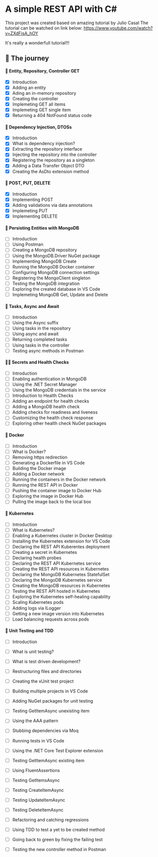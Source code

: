 # A simple REST API with C#

This project was created based on amazing tutorial by Julio Casal
The tutorial can be watched on link below:
https://www.youtube.com/watch?v=ZXdFisA_hOY

It's really a wonderfull tutorial!!!

## :milky_way: The journey

#### :baby: Entity, Repository, Controller GET
- [X] Introduction
- [X] Adding an entity
- [X] Ading an in-memory repository
- [X] Creating the controller
- [X] Implemeting GET all items
- [X] Implemeting GET single item
- [X] Returning a 404 NotFound status code

#### :child: Dependency Injection, DTOSs
- [X] Introduction
- [X] What is dependency injection?
- [X] Extracting the repository interface
- [X] Injecting the repository into the controller
- [X] Registering the repository as a singleton
- [X] Adding a Data Transfer Object DTO
- [X] Creating the AsDto extension method

#### :boy: POST, PUT, DELETE
- [X] Introduction
- [X] Implementing POST
- [X] Adding validations via data annotations
- [X] Implemeting PUT
- [X] Implementing DELETE

#### :adult: Persisting Entities with MongoDB
- [ ] Introduction
- [ ] Using Postman
- [ ] Creating a MongoDB repository
- [ ] Using the MongoDB.Driver NuGet package
- [ ] Implementing MongoDB Create
- [ ] Running the MongoDB Docker container
- [ ] Configuring MongoDB connection settings
- [ ] Registering the MongoClient singleton
- [ ] Testing the MongoDB integration
- [ ] Exploring the created database in VS Code
- [ ] Implemeting MongoDB Get, Update and Delete

#### :bearded_person: Tasks, Async and Await
- [ ] Introduction
- [ ] Using the Async suffix
- [ ] Using tasks in the repository
- [ ] Using async and await
- [ ] Returning completed tasks
- [ ] Using tasks in the controller
- [ ] Testing async methods in Postman

#### :white_haired_man: Secrets and Health Checks
- [ ] Introduction
- [ ] Enabling authentication in MongoDB
- [ ] Using the .NET Secret Manager
- [ ] Using the MongoDB credentials in the service
- [ ] Introduction to Health Checks
- [ ] Adding an endpoint for health checks
- [ ] Adding a MongoDB health check
- [ ] Adding checks for readiness and liveness
- [ ] Customizing the health check response
- [ ] Exploring other health check NuGet packages

#### :older_adult: Docker
- [ ] Introduction
- [ ] What is Docker?
- [ ] Removing https redirection
- [ ] Generating a Dockerfile in VS Code
- [ ] Building the Docker image
- [ ] Adding a Docker network
- [ ] Running the containers in the Docker network
- [ ] Running the REST API in Docker
- [ ] Pushing the container image to Docker Hub
- [ ] Exploring the image in Docker Hub
- [ ] Pulling the image back to the local box

#### :older_man: Kubernetes
- [ ] Introduction
- [ ] What is Kubernetes?
- [ ] Enabling a Kubernetes cluster in Docker Desktop
- [ ] Installing the Kubernetes extension for VS Code
- [ ] Declaring the REST API Kuberentes deployment
- [ ] Creating a secret in Kubernetes
- [ ] Declaring health probes
- [ ] Declaring the REST API Kubernetes service
- [ ] Creating the REST API resources in Kubernetes
- [ ] Declaring the MongoDB Kubernetes StatefulSet
- [ ] Declaring the MongoDB Kubernetes service
- [ ] Creating the MongoDB resources in Kubernetes
- [ ] Testing the REST API hosted in Kubernetes
- [ ] Exploring the Kubernetes self-healing capability
- [ ] Scaling Kubernetes pods
- [ ] Adding logs via ILogger
- [ ] Getting a new image version into Kubernetes
- [ ] Load balancing requests across pods

#### :mage: Unit Testing and TDD
- [ ] Introduction
- [ ] What is unit testing?
- [ ] What is test driven development?
- [ ] Restructuring files and directories
- [ ] Creating the xUnit test project
- [ ] Building multiple projects in VS Code
- [ ] Adding NuGet packages for unit testing
- [ ] Testing GetItemAsync unexisting item
- [ ] Using the AAA pattern
- [ ] Stubbing dependencies via Moq
- [ ] Running tests in VS Code
- [ ] Using the .NET Core Test Explorer extension
- [ ] Testing GetItemAsync existing item
- [ ] Using FluentAssertions
- [ ] Testing GetItemsAsync
- [ ] Testing CreateItemAsync
- [ ] Testing UpdateItemAsync
- [ ] Testing DeleteItemAsync
- [ ] Refactoring and catching regressions
- [ ] Using TDD to test a yet to be created method
- [ ] Going back to green by fixing the failing test
- [ ] Testing the new controller method in Postman

